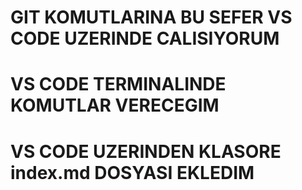 # GIT KOMUTLARINA BU SEFER VS CODE UZERINDE CALISIYORUM
# VS CODE TERMINALINDE KOMUTLAR VERECEGIM
# VS CODE UZERINDEN KLASORE index.md DOSYASI EKLEDIM